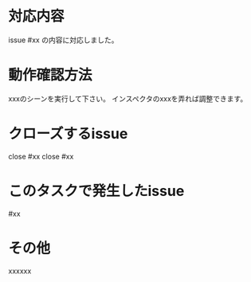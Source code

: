 # 対応内容
issue #xx の内容に対応しました。

# 動作確認方法
xxxのシーンを実行して下さい。
インスペクタのxxxを弄れば調整できます。

# クローズするissue
close #xx
close #xx

# このタスクで発生したissue
#xx

# その他
xxxxxx
